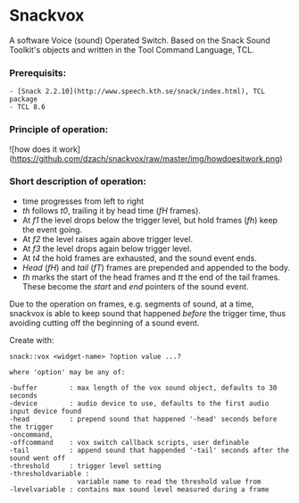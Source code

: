 # Snackvox

A software Voice (sound) Operated Switch.
Based on the Snack Sound Toolkit's objects and written in the Tool Command Language, TCL.

### Prerequisits:
	- [Snack 2.2.10](http://www.speech.kth.se/snack/index.html), TCL package
	- TCL 8.6

### Principle of operation:

![how does it work] (https://github.com/dzach/snackvox/raw/master/img/howdoesitwork.png)

### Short description of operation:

- time progresses from left to right
- *th* follows *t0*, trailing it by head time (*fH* frames).
- At *f1* the level drops below the trigger level, but hold 
  frames (*fh*) keep the event going.
- At *f2* the level raises again above trigger level.
- At *f3* the level drops again below trigger level.
- At *t4* the hold frames are exhausted, and the sound event ends.
- *Head* (*fH*) and *tail* (*fT*) frames are prepended and appended to the body.
- *th* marks the start of the head frames and *tt* the end of the 
  tail frames. These become the *start* and *end* pointers of the
  sound event. 

Due to the operation on frames, e.g. segments of sound, at a time, snackvox is able to keep sound that happened *before* the trigger time, thus avoiding cutting off the beginning of a sound event.

Create with:

```
snack::vox <widget-name> ?option value ...? 

where 'option' may be any of:

-buffer        : max length of the vox sound object, defaults to 30 seconds
-device        : audio device to use, defaults to the first audio input device found
-head          : prepend sound that happened '-head' seconds before the trigger
-oncommand, 
-offcommand    : vox switch callback scripts, user definable
-tail          : append sound that happended '-tail' seconds after the sound went off
-threshold     : trigger level setting
-thresholdvariable :
                 variable name to read the threshold value from
-levelvariable : contains max sound level measured during a frame

```
